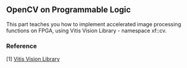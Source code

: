 ## OpenCV on Programmable Logic
This part teaches you how to implement accelerated image processing functions on FPGA, using Vitis Vision Library - namespace xf::cv.


### Reference
[1] [Vitis Vision Library](https://github.com/Xilinx/Vitis_Libraries/tree/2021.2/vision)
